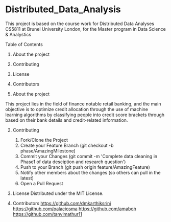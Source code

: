 # Distributed_Data_Analysis

This project is based on the course work for Distributed Data Analyses CS5811 at Brunel University London, for the Master program in Data Science & Analystics

Table of Contents

1. About the project
2. Contributing
3. License
4. Contributors

5. About the project

This project lies in the field of finance notable retail banking, and the main objective is to optimize credit allocation through the use of machine learning algorithms by classifying people into credit score brackets through based on their bank details and credit-related information.

2. Contributing

   1. Fork/Clone the Project
   2. Create your Feature Branch (git checkout -b phase/AmazingMilestone)
   3. Commit your Changes (git commit -m 'Complete data cleaning in Phase1 of data desciption and research question')
   4. Push to your Branch (git push origin feature/AmazingFeature)
   5. Notify other members about the changes (so others can pull in the latest)
   6. Open a Pull Request

3. License
   Distributed under the MIT License.

4. Contributors
   https://github.com/dmkarthiksrini
   https://github.com/palaciosma
   https://github.com/amaboh
   https://github.com/tanvimathur11
